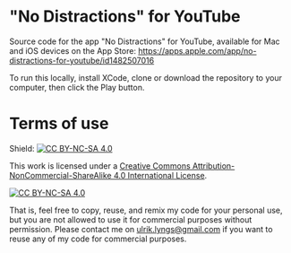 # "No Distractions" for YouTube

Source code for the app "No Distractions" for YouTube, available for Mac and iOS devices on the App Store: https://apps.apple.com/app/no-distractions-for-youtube/id1482507016


To run this locally, install XCode, clone or download the repository to your computer, then click the Play button.

# Terms of use
Shield: [![CC BY-NC-SA 4.0][cc-by-nc-sa-shield]][cc-by-nc-sa]

This work is licensed under a
[Creative Commons Attribution-NonCommercial-ShareAlike 4.0 International License][cc-by-nc-sa].

[![CC BY-NC-SA 4.0][cc-by-nc-sa-image]][cc-by-nc-sa]

[cc-by-nc-sa]: http://creativecommons.org/licenses/by-nc-sa/4.0/
[cc-by-nc-sa-image]: https://licensebuttons.net/l/by-nc-sa/4.0/88x31.png
[cc-by-nc-sa-shield]: https://img.shields.io/badge/License-CC%20BY--NC--SA%204.0-lightgrey.svg

That is, feel free to copy, reuse, and remix my code for your personal use, but you are not allowed to use it for commercial purposes without permission.
Please contact me on ulrik.lyngs@gmail.com if you want to reuse any of my code for commercial purposes.
